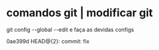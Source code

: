 # comandos git | modificar git

git config --global --edit e faça as devidas configs

0ae399d HEAD@{2}: commit: fix